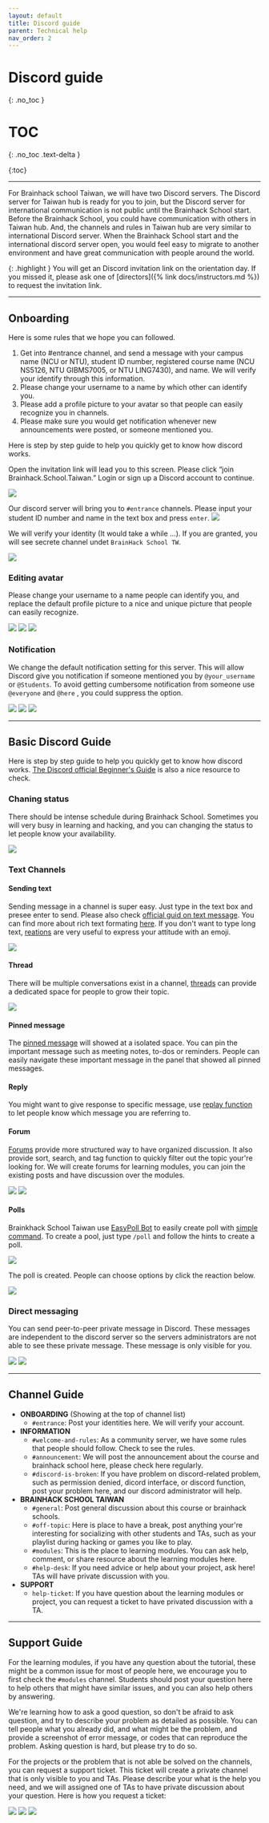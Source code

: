 ```yaml
---
layout: default
title: Discord guide
parent: Technical help
nav_order: 2
---
```


# Discord guide
{: .no_toc }

# TOC
{: .no_toc .text-delta }

{:toc}

---

For Brainhack school Taiwan, we will have two Discord servers. The Discord server for Taiwan hub is ready for you to join, but the Discord server for international communication is not public until the Brainhack School start. Before the Brainhack School, you could have communication with others in Taiwan hub. And, the channels and rules in Taiwan hub are very similar to international Discord server. When the Brainhack School start and the international discord server open, you would feel easy to migrate to another environment and have great communication with people around the world. 

{: .highlight }
You will get an Discord invitation link on the orientation day. If you missed it, please ask one of [directors]({% link docs/instructors.md %}) to request the invitation link. 

---

## Onboarding
Here is some rules that we hope you can followed. 
1. Get into #entrance channel, and send a message with your campus name (NCU or NTU), student ID number, registered course name (NCU NS5126, NTU GIBMS7005, or NTU LING7430), and name. We will verify your identify through this information.
2. Please change your username to a name by which other can identify you. 
3. Please add a profile picture to your avatar so that people can easily recognize you in channels.
4. Please make sure you would get notification whenever new announcements were posted, or someone mentioned you.

Here is step by step guide to help you quickly get to know how discord works.

Open the invitation link will lead you to this screen. Please click “join Brainhack.School.Taiwan.” Login or sign up a Discord account to continue.

![](../../assets/discordguide/onboarding1.png)

Our discord server will bring you to `#entrance` channels. Please input your student ID number and name in the text box and press `enter`.
![](../../assets/discordguide/onboarding2.png)

We will verify your identity (It would take a while ...). If you are granted, you will see secrete channel undet `BrainHack School TW`.

![](../../assets/discordguide/onboarding3.png)

### Editing avatar
Please change your username to a name people can identify you, and replace the default profile picture to a nice and unique picture that people can easily recognize.

![](../../assets/discordguide/onboarding4.png)
![](../../assets/discordguide/onboarding5.png)
![](../../assets/discordguide/onboarding6.png)

### Notification
We change the default notification setting for this server. This will allow Discord give you notification if someone mentioned you by `@your_username` or `@Students`. To avoid getting cumbersome notification from someone use `@everyone` and `@here` , you could suppress the option.

![](../../assets/discordguide/notification1.png)
![](../../assets/discordguide/notification2.png)
![](../../assets/discordguide/notification3.png)

---

## Basic Discord Guide
Here is step by step guide to help you quickly get to know how discord works. [The Discord official Beginner's Guide](https://support.discord.com/hc/en-us/articles/360045138571-Beginner-s-Guide-to-Discord) is also a nice resource to check.

### Chaning status
There should be intense schedule during Brainhack School. Sometimes you will very busy in learning and hacking, and you can changing the status to let people know your availability.

![](../../assets/discordguide/onboarding7.png)

### Text Channels

#### Sending text
Sending message in a channel is super easy. Just type in the text box and presee enter to send. Please also check [official guid on text message](https://support.discord.com/hc/en-us/articles/360034632292-Sending-Messages). You can find more about rich text formating [here](https://support.discord.com/hc/en-us/articles/210298617). If you don't want to type long text, [reations](https://support.discord.com/hc/en-us/articles/12102061808663-Reactions-and-Super-Reactions-FAQ) are very useful to express your attitude with an emoji.

![](../../assets/discordguide/channel1.png)

#### Thread
There will be multiple conversations exist in a channel, [threads](https://support.discord.com/hc/en-us/articles/4403205878423) can provide a dedicated space for people to grow their topic. 

![](../../assets/discordguide/channel2.png)

#### Pinned message
The [pinned message](https://support.discord.com/hc/en-us/articles/221421867-How-do-I-pin-messages-) will showed at a isolated space. You can pin the important message such as meeting notes, to-dos or reminders. People can easily navigate these important message in the panel that showed all pinned messages.

#### Reply
You might want to give response to specific message, use [replay function](https://support.discord.com/hc/en-us/articles/360057382374-Replies-FAQ) to let people know which message you are referring to.

#### Forum
[Forums](https://support.discord.com/hc/en-us/articles/6208479917079-Forum-Channels-FAQ) provide more structured way to have organized discussion. It also provide sort, search, and tag function to quickly filter out the topic your're looking for. We will create forums for learning modules, you can join the existing posts and have discussion over the modules.

![](../../assets/discordguide/channel4.png)
![](../../assets/discordguide/channel5.png)

#### Polls
Brainkhack School Taiwan use [EasyPoll Bot](https://easypoll.bot/) to easily create poll with [simple command](https://wiki.easypoll.bot/commands/poll). To create a pool, just type `/poll` and follow the hints to create a poll.

![](../../assets/discordguide/poll1.png)

The poll is created. People can choose options by click the reaction below.

![](../../assets/discordguide/poll2.png)

### Direct messaging
You can send peer-to-peer private message in Discord. These messages are independent to the discord server so the servers administrators are not able to see these private message. These message is only visible for you.

![](../../assets/discordguide/message1.png)
![](../../assets/discordguide/message2.png)

---

## Channel Guide

- **ONBOARDING** (Showing at the top of channel list)
	- `#entrance`: Post your identities here. We will verify your account.
- **INFORMATION**
	- `#welcome-and-rules`: As a community server, we have some rules that people should follow. Check to see the rules.
	- `#announcement`: We will post the announcement about the course and brainhack school here, please check here regularly.
	- `#discord-is-broken`: If you have problem on discord-related problem, such as permission denied, dicord interface, or discord function, post your problem here, and our discord administrator will help.
- **BRAINHACK SCHOOL TAIWAN**
	- `#general`: Post general discussion about this course or brainhack schools.
	- `#off-topic`: Here is place to have a break, post anything your're interesting for socializing with other students and TAs, such as your playlist during hacking or games you like to play.
	- `#modules`: This is the place to learning modules. You can ask help, comment, or share resource about the learning modules here.
	- `#help-desk`: If you need advice or help about your project, ask here! TAs will have private discussion with you.
- **SUPPORT**
	- `help-ticket`: If you have question about the learning modules or project, you can request a ticket to have privated discussion with a TA.

---

## Support Guide
For the learning modules, if you have any question about the tutorial, these might be a common issue for most of people here, we encourage you to first check the `#modules` channel. Students should post your question here to help others that might have similar issues, and you can also help others by answering. 

We're learning how to ask a good question, so don't be afraid to ask question, and try to describe your problem as detailed as possible.  You can tell people  what you already did, and what might be the problem, and provide a screenshot of error message, or codes that can reproduce the problem. Asking question is hard, but please try to do so.

For the projects or the problem that is not able be solved on the channels, you can request a support ticket. This ticket will create a private channel that is only visible to you and TAs. Please describe your what is the help you need, and we will assigned one of TAs to have private discussion about your question. Here is how you request a ticket:

![](../../assets/discordguide/ticket1.png)
![](../../assets/discordguide/ticket2.png)
![](../../assets/discordguide/ticket3.png)

